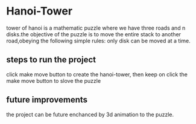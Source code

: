# Hanoi-Tower 
 tower of hanoi is a mathematic puzzle where we have three roads and n disks.the objective of the puzzle is to move the entire stack to another road,obeying the following simple rules: only disk can be moved at a time.
 ## steps to run the project 
 click make move button to create the hanoi-tower, then keep on click the make move button to slove the puzzle 
 ## future improvements 
  the project can be future enchanced by 3d animation to the puzzle.
